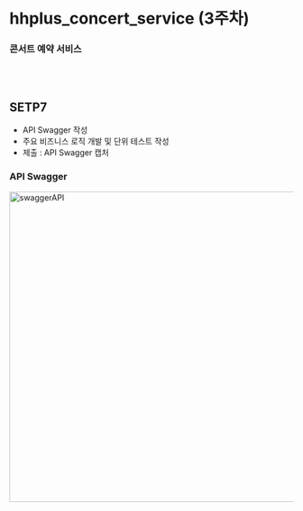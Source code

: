# hhplus_concert_service (3주차)
### 콘서트 예약 서비스

<br><br>
## SETP7 
- API Swagger 작성
- 주요 비즈니스 로직 개발 및 단위 테스트 작성
- 제출 : API Swagger 캡처 

### API Swagger
<img width="550" alt="swaggerAPI" src="https://github.com/Len-Yoon/hhplus_concert_service/assets/76799034/443b2023-3938-4cae-98e0-f3e2e958dda1">
